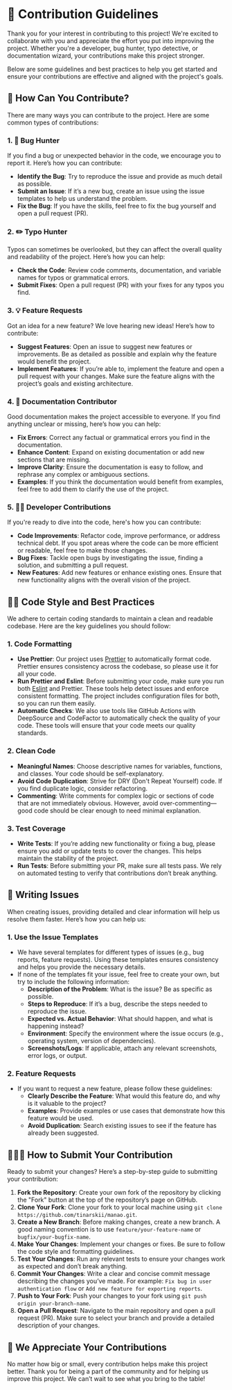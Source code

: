 # 💌 Contribution Guidelines

Thank you for your interest in contributing to this project! We're excited to collaborate with you and appreciate the effort you put into improving the project. Whether you're a developer, bug hunter, typo detective, or documentation wizard, your contributions make this project stronger.

Below are some guidelines and best practices to help you get started and ensure your contributions are effective and aligned with the project's goals.

## 📝 How Can You Contribute?

There are many ways you can contribute to the project. Here are some common types of contributions:

### 1. **🐛 Bug Hunter**
If you find a bug or unexpected behavior in the code, we encourage you to report it. Here’s how you can contribute:
- **Identify the Bug**: Try to reproduce the issue and provide as much detail as possible.
- **Submit an Issue**: If it’s a new bug, create an issue using the issue templates to help us understand the problem.
- **Fix the Bug**: If you have the skills, feel free to fix the bug yourself and open a pull request (PR).

### 2. **✏️ Typo Hunter**
Typos can sometimes be overlooked, but they can affect the overall quality and readability of the project. Here’s how you can help:
- **Check the Code**: Review code comments, documentation, and variable names for typos or grammatical errors.
- **Submit Fixes**: Open a pull request (PR) with your fixes for any typos you find.

### 3. **💡 Feature Requests**
Got an idea for a new feature? We love hearing new ideas! Here’s how to contribute:
- **Suggest Features**: Open an issue to suggest new features or improvements. Be as detailed as possible and explain why the feature would benefit the project.
- **Implement Features**: If you’re able to, implement the feature and open a pull request with your changes. Make sure the feature aligns with the project’s goals and existing architecture.

### 4. **📄 Documentation Contributor**
Good documentation makes the project accessible to everyone. If you find anything unclear or missing, here’s how you can help:
- **Fix Errors**: Correct any factual or grammatical errors you find in the documentation.
- **Enhance Content**: Expand on existing documentation or add new sections that are missing.
- **Improve Clarity**: Ensure the documentation is easy to follow, and rephrase any complex or ambiguous sections.
- **Examples**: If you think the documentation would benefit from examples, feel free to add them to clarify the use of the project.

### 5. **👨‍💻 Developer Contributions**
If you're ready to dive into the code, here's how you can contribute:
- **Code Improvements**: Refactor code, improve performance, or address technical debt. If you spot areas where the code can be more efficient or readable, feel free to make those changes.
- **Bug Fixes**: Tackle open bugs by investigating the issue, finding a solution, and submitting a pull request.
- **New Features**: Add new features or enhance existing ones. Ensure that new functionality aligns with the overall vision of the project.

## 👨‍💻 Code Style and Best Practices

We adhere to certain coding standards to maintain a clean and readable codebase. Here are the key guidelines you should follow:

### 1. **Code Formatting**
- **Use Prettier**: Our project uses [Prettier](https://prettier.io/) to automatically format code. Prettier ensures consistency across the codebase, so please use it for all your code.
- **Run Prettier and Eslint**: Before submitting your code, make sure you run both [Eslint](https://eslint.org/) and Prettier. These tools help detect issues and enforce consistent formatting. The project includes configuration files for both, so you can run them easily.
- **Automatic Checks**: We also use tools like GitHub Actions with DeepSource and CodeFactor to automatically check the quality of your code. These tools will ensure that your code meets our quality standards.

### 2. **Clean Code**
- **Meaningful Names**: Choose descriptive names for variables, functions, and classes. Your code should be self-explanatory.
- **Avoid Code Duplication**: Strive for DRY (Don't Repeat Yourself) code. If you find duplicate logic, consider refactoring.
- **Commenting**: Write comments for complex logic or sections of code that are not immediately obvious. However, avoid over-commenting—good code should be clear enough to need minimal explanation.

### 3. **Test Coverage**
- **Write Tests**: If you’re adding new functionality or fixing a bug, please ensure you add or update tests to cover the changes. This helps maintain the stability of the project.
- **Run Tests**: Before submitting your PR, make sure all tests pass. We rely on automated testing to verify that contributions don’t break anything.

## 📝 Writing Issues

When creating issues, providing detailed and clear information will help us resolve them faster. Here’s how you can help us:

### 1. **Use the Issue Templates**
- We have several templates for different types of issues (e.g., bug reports, feature requests). Using these templates ensures consistency and helps you provide the necessary details.
- If none of the templates fit your issue, feel free to create your own, but try to include the following information:
  - **Description of the Problem**: What is the issue? Be as specific as possible.
  - **Steps to Reproduce**: If it’s a bug, describe the steps needed to reproduce the issue.
  - **Expected vs. Actual Behavior**: What should happen, and what is happening instead?
  - **Environment**: Specify the environment where the issue occurs (e.g., operating system, version of dependencies).
  - **Screenshots/Logs**: If applicable, attach any relevant screenshots, error logs, or output.

### 2. **Feature Requests**
- If you want to request a new feature, please follow these guidelines:
  - **Clearly Describe the Feature**: What would this feature do, and why is it valuable to the project?
  - **Examples**: Provide examples or use cases that demonstrate how this feature would be used.
  - **Avoid Duplication**: Search existing issues to see if the feature has already been suggested.

## 🧑‍🤝‍🧑 How to Submit Your Contribution

Ready to submit your changes? Here’s a step-by-step guide to submitting your contribution:

1. **Fork the Repository**: Create your own fork of the repository by clicking the "Fork" button at the top of the repository’s page on GitHub.
2. **Clone Your Fork**: Clone your fork to your local machine using `git clone https://github.com/tinarskii/manao.git`.
3. **Create a New Branch**: Before making changes, create a new branch. A good naming convention is to use `feature/your-feature-name` or `bugfix/your-bugfix-name`.
4. **Make Your Changes**: Implement your changes or fixes. Be sure to follow the code style and formatting guidelines.
5. **Test Your Changes**: Run any relevant tests to ensure your changes work as expected and don’t break anything.
6. **Commit Your Changes**: Write a clear and concise commit message describing the changes you’ve made. For example: `Fix bug in user authentication flow` or `Add new feature for exporting reports`.
7. **Push to Your Fork**: Push your changes to your fork using `git push origin your-branch-name`.
8. **Open a Pull Request**: Navigate to the main repository and open a pull request (PR). Make sure to select your branch and provide a detailed description of your changes.

## 🙏 We Appreciate Your Contributions

No matter how big or small, every contribution helps make this project better. Thank you for being a part of the community and for helping us improve this project. We can’t wait to see what you bring to the table!